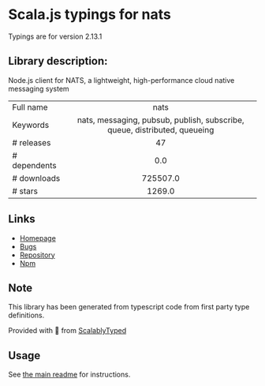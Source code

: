 
# Scala.js typings for nats

Typings are for version 2.13.1

## Library description:
Node.js client for NATS, a lightweight, high-performance cloud native messaging system

|                    |                 |
| ------------------ | :-------------: |
| Full name          | nats |
| Keywords           | nats, messaging, pubsub, publish, subscribe, queue, distributed, queueing |
| # releases         | 47 |
| # dependents       | 0.0 |
| # downloads        | 725507.0 |
| # stars            | 1269.0 |

## Links
- [Homepage](https://nats.io)
- [Bugs](https://github.com/nats-io/nats.js/issues)
- [Repository](https://github.com/nats-io/nats.js)
- [Npm](https://www.npmjs.com/package/nats)
    


## Note
This library has been generated from typescript code from first party type definitions.

Provided with :purple_heart: from [ScalablyTyped](https://github.com/oyvindberg/ScalablyTyped)

## Usage
See [the main readme](../../readme.md) for instructions.


